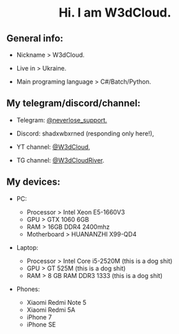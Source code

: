 <h1 align="center">Hi. I am W3dCloud.</h1>

<h2 align="left">General info:</h3>

- Nickname > W3dCloud.

- Live in > Ukraine.

- Main programing language > C#/Batch/Python.

<h2 align="left">My telegram/discord/channel:</h3>

- Telegram: [@neverlose_support.](https://t.me/neverlose_support)

- Discord: shadxwbxrned (responding only here!),

- YT channel: [@W3dCloud](https://youtube.com/@W3dCloud),

- TG channel: [@W3dCloudRiver](https://t.me/W3dCloudRiver).

<h2 align="left">My devices:</h3>

- PC:
  - Processor > Intel Xeon E5-1660V3
  - GPU > GTX 1060 6GB
  - RAM > 16GB DDR4 2400mhz
  - Motherboard > HUANANZHI X99-QD4

- Laptop:
  - Processor > Intel Core i5-2520M (this is a dog shit)
  - GPU > GT 525M (this is a dog shit)
  - RAM > 8 GB RAM DDR3 1333 (this is a dog shit)

- Phones:
  - Xiaomi Redmi Note 5
  - Xiaomi Redmi 5A
  - iPhone 7
  - iPhone SE
